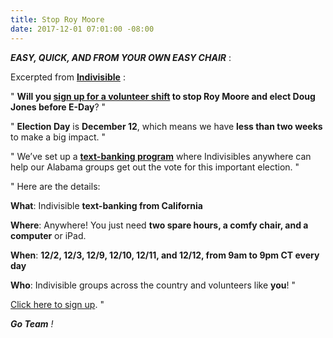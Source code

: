 ```yaml
---
title: Stop Roy Moore
date: 2017-12-01 07:01:00 -08:00
---
```


***EASY, QUICK, AND FROM YOUR OWN EASY CHAIR*** :

Excerpted from [**Indivisible**](https://www.indivisible.org/) :

"  **Will you [sign up for a volunteer shift](http://www.indivisible.org/gotv-alabama/) to stop Roy Moore and elect Doug Jones before E-Day**?  "

"  **Election Day** is **December 12**, which means we have **less than two weeks** to make a big impact.  "

"  We’ve set up a [**text-banking program**](http://www.indivisible.org/gotv-alabama/) where Indivisibles anywhere can help our Alabama groups get out the vote for this important election.  " 

"  Here are the details:

**What**: Indivisible **text-banking from California**

**Where**: Anywhere! You just need **two spare hours, a comfy chair, and a computer** or iPad.

**When**: **12/2, 12/3, 12/9, 12/10, 12/11, and 12/12, from 9am to 9pm CT every day**

**Who**: Indivisible groups across the country and volunteers like **you**!  "


[Click here to sign up](http://www.indivisible.org/gotv-alabama/).  "

***Go Team** !*